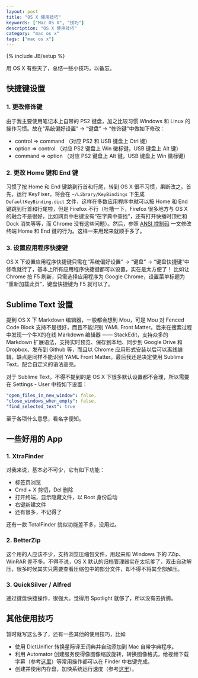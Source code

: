 ```yaml
---
layout: post
title: "OS X 使用技巧"
keywords: ["Mac OS X", "技巧"]
description: "OS X 使用技巧"
category: "mac os x"
tags: ["mac os x"]
---
```

{% include JB/setup %}

用 OS X 有些天了，总结一些小技巧，以备忘。

## 快捷键设置

### 1. 更改修饰键

由于我主要使用笔记本上自带的 PS2 键盘，加之比较习惯 Windows 和 Linux 的操作习惯。故在“系统偏好设置” -> “键盘” -> “修饰键”中做如下修改：

* control => command （对应 PS2 和 USB 键盘上 Ctrl 键）
* option  => control （对应 PS2 键盘上 Win 徽标键，USB 键盘上 Alt 键）
* command => option  （对应 PS2 键盘上 Alt 键，USB 键盘上 Win 徽标键）

### 2. 更改 Home 键和 End 键

习惯了按 Home 和 End 键跳到行首和行尾，转到 OS X 很不习惯，果断改之。首先，运行 KeyFixer，将会在 `~/Library/KeyBindings` 下生成 `DefaultKeyBinding.dict` 文件，这样在多数应用程序中就可以按 Home 和 End 键跳到行首和行尾啦，但是 Firefox 不行（吐槽一下，Firefox 很多地方与 OS X 的融合不是很好，比如网页中右键没有“在字典中查找”，还有打开快播时顶栏和 Dock 消失等等，而 Chrome 没有这些问题）。然后，参照 [ANSI 控制码](/post/ansi-escape-code.html#toc_7) 一文修改终端 Home 和 End 键的行为。这样一来用起来就顺手多了。

### 3. 设置应用程序快捷键

OS X 下设置应用程序快捷键只需在“系统偏好设置” -> “键盘” -> “键盘快捷键”中修改就行了，基本上所有应用程序快捷键都可以设置，实在是太方便了！
比如让 Chrome 按 F5 刷新，只需选择应用程序为 Google Chrome，设置菜单标题为 “重新加载此页”，键盘快捷键为 F5 就可以了。

## Sublime Text 设置

提到 OS X 下 Markdown 编辑器，一般都会想到 Mou，可是 Mou 对 Fenced Code Block 支持不是很好，而且不能识别 YAML Front Matter。后来在搜索过程中发现一个牛X的在线 Markdown 编辑器 —— StackEdit，支持众多的 Markdown 扩展语法，支持实时预览、保存到本地、同步到 Google Drive 和 Dropbox、发布到 Github 等，而且以 Chrome 应用形式安装以后可以离线编辑，缺点是同样不能识别 YAML Front Matter。最后我还是决定使用 Sublime Text，配合自定义的语法高亮。

对于 Sublime Text，不得不提到的是 OS X 下很多默认设置都不合理，所以需要在 Settings - User 中按如下设置：

```yaml
"open_files_in_new_window": false,
"close_windows_when_empty": false,
"find_selected_text": true
```

至于各项什么意思，看名字便知。

## 一些好用的 App

### 1. XtraFinder

对我来说，基本必不可少，它有如下功能：

* 标签页浏览
* Cmd + X 剪切，Del 删除
* 打开终端，显示隐藏文件，以 Root 身份启动
* 右键新建文件
* 还有很多，不记得了

还有一款 TotalFinder 貌似功能差不多，没用过。

### 2. BetterZip

这个用的人应该不少，支持浏览压缩包文件，用起来和 Windows 下的 7Zip、WinRAR 差不多。不得不说，OS X 默认的归档管理器实在太坑爹了，双击自动解压，很多时候其实只需要查看压缩包中的部分文件，却不得不将其全部解压。

### 3. QuickSilver / Alfred

通过键盘快捷操作，很强大。觉得用 Spotlight 就够了，所以没有去折腾。

## 其他使用技巧

暂时就写这么多了，还有一些其他的使用技巧，比如

* 使用 DictUnifier 转换星际译王词典并自动添加到 Mac 自带字典程序。
* 利用 Automator 创建服务使得像图像缩放旋转，转换图像格式，给视频下载字幕（参考[这里](http://fduo.org/use-applescript-to-fetch-subtitles-from-shooter-cn/)）等常用操作都可以在 Finder 中右键完成。
* 创建并使用内存盘，加快系统运行速度（参考[这里](/post/create-ramdisk-in-osx.html)）。
